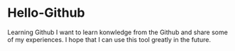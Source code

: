 # Hello-Github
Learning Github
I want to learn konwledge from the Github and share some of my experiences.
I hope that I can use this tool greatly in the future.
